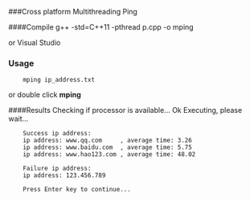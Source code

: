 ###Cross platform Multithreading Ping

####Compile
		g++ -std=C++11 -pthread p.cpp -o mping

or Visual Studio

### Usage
		mping ip_address.txt

or double click **mping**

####Results
		Checking if processor is available...
		Ok
		Executing, please wait...

        Success ip address:
        ip address: www.qq.com     , average time: 3.26
        ip address: www.baidu.com  , average time: 5.75
        ip address: www.hao123.com , average time: 48.02

        Failure ip address:
        ip address: 123.456.789

        Press Enter key to continue...

